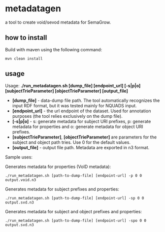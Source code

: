 # metadatagen #

a tool to create void/sevod metadata for SemaGrow.

## how to install ##

Build with maven using the following command:
```
mvn clean install
```

## usage ##

Usage: **./run_metadatagen.sh  [dump_file] [endpoint_url] [-s|p|o] [subjectTrieParameter] [objectTrieParameter] [output_file]**

* **[dump_file]** - data-dump file path. The tool automatically recognizes the input RDF format, but it was tested mainly for NQUADS input. 
* **[endpoint_url]** - the url endpoint of the dataset. Used for annotation purposes (the tool relies exclusively on the dump file).
* **[-s|p|o]** - s: generate metadata for subject URI prefixes, p: generate metadata for properties and o: generate metadata for object URI prefixes. 
* **[subjectTrieParameter]**, **[objectTrieParameter]** are parameters for the subject and object path tries. Use 0 for the default values.
* **[output_file]** - output file path. Metadata are exported in n3 format.

Sample uses:

Generates metadata for properties (VoID metadata):
```
./run_metadatagen.sh [path-to-dump-file] [endpoint-url] -p 0 0 output.void.n3
```
Generates metadata for subject prefixes and properties:
```
./run_metadatagen.sh [path-to-dump-file] [endpoint-url] -sp 0 0 output.svd.n3
```
Generates metadata for subject and object prefixes and properties:
```
./run_metadatagen.sh [path-to-dump-file] [endpoint-url] -spo 0 0 output.svd.n3
```